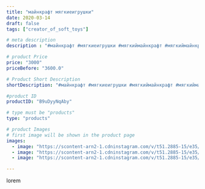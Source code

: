 ```yaml
---
title: "майнкрафт мягкиеигрушки"
date: 2020-03-14
draft: false
tags: ["creator_of_soft_toys"]

# meta description
description : "#майнкрафт #мягкиеигрушки #мягкиймайнкрафт #мягкиймайнкрафт #мягкаяигрушка #мягкая #житель #мирныйжитель #жительмайнкрафт #хиробрин #медведь #мягкиймишка #мишка"

# product Price
price: "3000"
priceBefore: "3600.0"

# Product Short Description
shortDescription: "#майнкрафт #мягкиеигрушки #мягкиймайнкрафт #мягкиймайнкрафт #мягкаяигрушка #мягкая #житель #мирныйжитель #жительмайнкрафт #хиробрин #медведь #мягкиймишка #мишкамайнкрафт #mincraft"

#product ID
productID: "B9uDyyNqAby"

# type must be "products"
type: "products"

# product Images
# first image will be shown in the product page
images:
  - image: "https://scontent-arn2-1.cdninstagram.com/v/t51.2885-15/e35/90061310_563031724558034_1473430096638262706_n.jpg?tp=1&_nc_ht=scontent-arn2-1.cdninstagram.com&_nc_cat=102&_nc_ohc=9PutGEVRnaAAX-3BRdQ&ccb=7-4&oh=40b829380738b8575b7d3f42c731d97a&oe=6083A530&_nc_sid=83d603&ig_cache_key=MjI2NDc2NDMzODA1MzgwMzgxNA%3D%3D.2-ccb7-4"
  - image: "https://scontent-arn2-1.cdninstagram.com/v/t51.2885-15/e35/89827541_809258566260591_5999390818043054799_n.jpg?tp=1&_nc_ht=scontent-arn2-1.cdninstagram.com&_nc_cat=103&_nc_ohc=WRIADL3vL7cAX8AwVxD&ccb=7-4&oh=1e7a31e65edb11724a718991d0fcd324&oe=60830C35&_nc_sid=83d603&ig_cache_key=MjI2NDc2NDMzODAyMDE0NDYwMA%3D%3D.2-ccb7-4"
  - image: "https://scontent-arn2-1.cdninstagram.com/v/t51.2885-15/e35/89835113_510600076537874_8760645487658792446_n.jpg?tp=1&_nc_ht=scontent-arn2-1.cdninstagram.com&_nc_cat=102&_nc_ohc=z7PjtPlgm8QAX_mQBYD&ccb=7-4&oh=8b94fedbb69a6af05a2ac03e132e263b&oe=6084C5ED&_nc_sid=83d603&ig_cache_key=MjI2NDc2NDMzODAzNjgwNDkyOA%3D%3D.2-ccb7-4"

---
```

lorem
